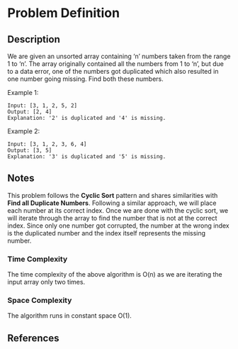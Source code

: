 # Problem Definition

## Description

We are given an unsorted array containing ‘n’ numbers taken from the range 1 to ‘n’. The array originally contained all the numbers from 1 to ‘n’, but due to a data error, one of the numbers got duplicated which also resulted in one number going missing. Find both these numbers.

Example 1:

```text
Input: [3, 1, 2, 5, 2]
Output: [2, 4]
Explanation: '2' is duplicated and '4' is missing.
```

Example 2:

```text
Input: [3, 1, 2, 3, 6, 4]
Output: [3, 5]
Explanation: '3' is duplicated and '5' is missing.
```

## Notes

This problem follows the **Cyclic Sort** pattern and shares similarities with **Find all Duplicate Numbers**. Following a similar approach, we will place each number at its correct index. Once we are done with the cyclic sort, we will iterate through the array to find the number that is not at the correct index. Since only one number got corrupted, the number at the wrong index is the duplicated number and the index itself represents the missing number.

### Time Complexity

The time complexity of the above algorithm is O(n) as we are iterating the input array only two times.

### Space Complexity

The algorithm runs in constant space O(1).

## References
